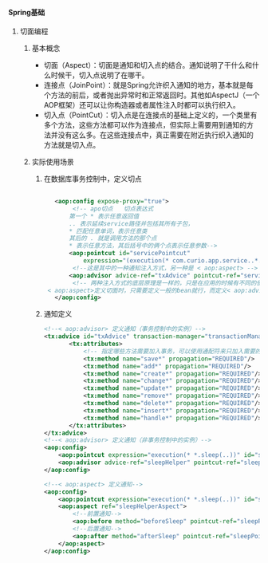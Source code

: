 #### Spring基础

1. 切面编程
   1. 基本概念

      * 切面（Aspect）：切面是通知和切入点的结合。通知说明了干什么和什么时候干，切入点说明了在哪干。
      * 连接点（JoinPoint）：就是Spring允许织入通知的地方，基本就是每个方法的前后，或者抛出异常时和正常返回时。其他如AspectJ（一个AOP框架）还可以让你构造器或者属性注入时都可以执行织入。
      * 切入点（PointCut）：切入点是在连接点的基础上定义的，一个类里有多个方法，这些方法都可以作为连接点，但实际上需要用到通知的方法并没有这么多。在这些连接点中，真正需要在附近执行织入通知的方法就是切入点。

   2. 实际使用场景

      1. 在数据库事务控制中，定义切点

         ```xml
         	
         	<aop:config expose-proxy="true">
                 <!-- apo切点   切点表达式  
         		第一个 * 表示任意返回值  
         		.. 表示延续service路径并包括其所有子包，
         		* 匹配任意单词，表示任意类
          		其后的 . 就是调用方法的那个点  
         		* 表示任意方法，其后括号中的俩个点表示任意参数-->
         		<aop:pointcut id="servicePointcut"
         			expression="(execution(* com.curio.app.service..*.*(..)) or execution(* com.curio.service..*.*(..)))" />
                 <!--这是其中的一种通知注入方式，另一种是 < aop:aspect> -->
         		<aop:advisor advice-ref="txAdvice" pointcut-ref="servicePointcut" />
                 <!-- 两种注入方式的底层原理是一样的，只是在应用的时候有不同的便利性，
          < aop:aspect>定义切面时，只需要定义一般的bean就行，而定义< aop:advisor>中引用的通知时，通知必须实现Advice接口。 < aop:advisor> 是通过通知接口的实现确定通知类型，< aop:aspect>是通过配置将普通Bean中的方法定义为通知 -->
         	</aop:config>
         
         ```

      2. 通知定义

         ```xml
         <!--< aop:advisor> 定义通知（事务控制中的实例）-->
         <tx:advice id="txAdvice" transaction-manager="transactionManager">
         		<tx:attributes>
         			<!-- 指定哪些方法需要加入事务，可以使用通配符来只加入需要的方法 -->
         			<tx:method name="save*" propagation="REQUIRED"/>
         			<tx:method name="add*" propagation="REQUIRED"/>
         			<tx:method name="create*" propagation="REQUIRED"/>
         			<tx:method name="change*" propagation="REQUIRED"/>
         			<tx:method name="update*" propagation="REQUIRED"/>
         			<tx:method name="remove*" propagation="REQUIRED"/>
         			<tx:method name="delete*" propagation="REQUIRED"/>
         			<tx:method name="insert*" propagation="REQUIRED"/>
         			<tx:method name="handle*" propagation="REQUIRED"/>
         		</tx:attributes>
         </tx:advice>
         <!--< aop:advisor> 定义通知（非事务控制中的实例）-->
         <aop:config>
             <aop:pointcut expression="execution(* *.sleep(..))" id="sleepPointcut"/>
             <aop:advisor advice-ref="sleepHelper" pointcut-ref="sleepPointcut"/>
         </aop:config>
         
         <!--< aop:aspect> 定义通知-->
         <aop:config>
             <aop:pointcut expression="execution(* *.sleep(..))" id="sleepPointcut"/>
             <aop:aspect ref="sleepHelperAspect">
                 <!--前置通知-->
                 <aop:before method="beforeSleep" pointcut-ref="sleepPointcut"/>
                 <!--后置通知-->
                 <aop:after method="afterSleep" pointcut-ref="sleepPointcut"/>
             </aop:aspect>
         </aop:config>
         
         
         ```

         

      

